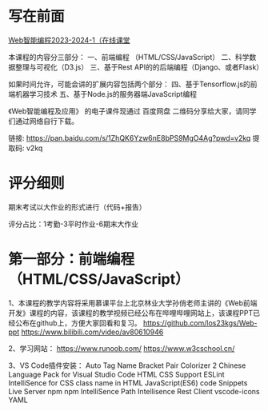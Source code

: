 # 写在前面

[Web智能编程2023-2024-1（在线课堂](https://meeting.tencent.com/dm/J7EQaa8cz08i)

本课程的内容分三部分：
  一、前端编程 （HTML/CSS/JavaScript）
  二、科学数据整理与可视化（D3.js）
  三、基于Rest API的的后端编程（Django、或者Flask）

如果时间允许，可能会讲的扩展内容包括两个部分：
  四、基于Tensorflow.js的前端机器学习技术
  五、基于Node.js的服务器端JavaScript编程



《Web智能编程及应用》 的电子课件现通过 百度网盘 二维码分享给大家，请同学们通过网络自行下载。

链接: https://pan.baidu.com/s/1ZhQK6Yzw6nE8bPS9MgO4Ag?pwd=v2kq 提取码: v2kq



# 评分细则

期末考试以大作业的形式进行（代码+报告）

评分占比：1考勤-3平时作业-6期末大作业

# 第一部分：前端编程 （HTML/CSS/JavaScript）

1、本课程的教学内容将采用慕课平台上北京林业大学孙俏老师主讲的《Web前端开发》课程的内容，该课程的教学视频已经公布在哔哩哔哩网站上，该课程PPT已经公布在github上，方便大家回看和复习。
https://github.com/los23kgs/Web-ppt
https://www.bilibili.com/video/av80610946

2、学习网站：
https://www.runoob.com/
https://www.w3cschool.cn/

3、VS Code插件安装：
Auto Tag Name
Bracket Pair Colorizer 2
Chinese Language Pack for Visual Studio Code
HTML CSS Support
ESLint
IntelliSence for CSS class name in HTML
JavaScript(ES6) code Snippets
Live Server
npm
npm IntelliSence
Path Intellisence
Rest Client
vscode-icons
YAML

